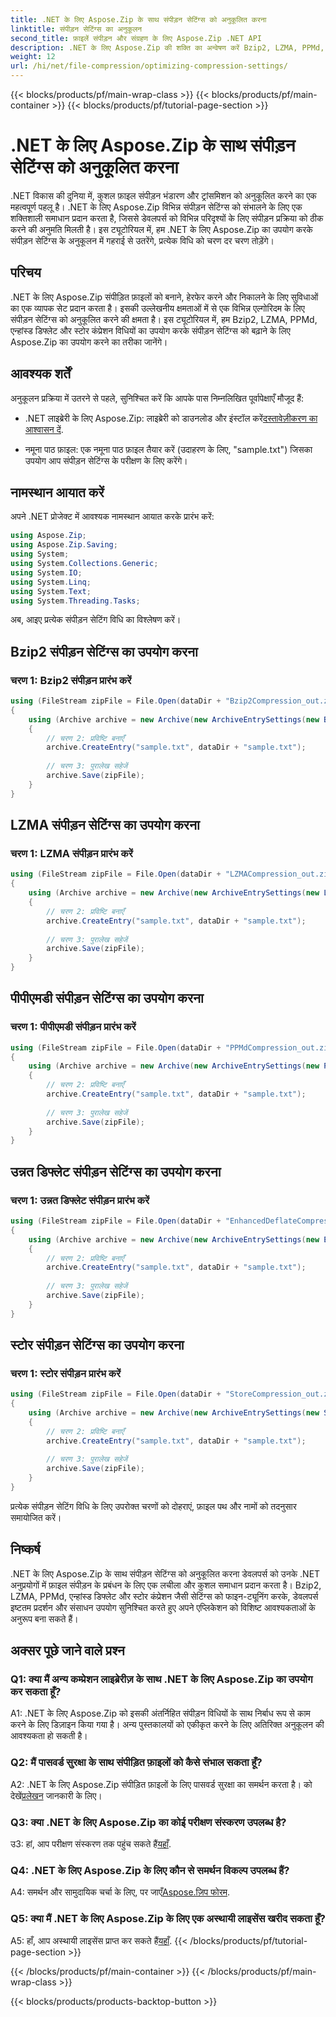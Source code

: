 ```yaml
---
title: .NET के लिए Aspose.Zip के साथ संपीड़न सेटिंग्स को अनुकूलित करना
linktitle: संपीड़न सेटिंग्स का अनुकूलन
second_title: फ़ाइलें संपीड़न और संग्रहण के लिए Aspose.Zip .NET API
description: .NET के लिए Aspose.Zip की शक्ति का अन्वेषण करें Bzip2, LZMA, PPMd, एन्हांस्ड डिफ्लेट और स्टोर विधियों का उपयोग करके चरण दर चरण संपीड़न सेटिंग्स को अनुकूलित करना सीखें। कुशल फ़ाइल संपीड़न के साथ अपने .NET अनुप्रयोगों को उन्नत करें।
weight: 12
url: /hi/net/file-compression/optimizing-compression-settings/
---
```


{{< blocks/products/pf/main-wrap-class >}}
{{< blocks/products/pf/main-container >}}
{{< blocks/products/pf/tutorial-page-section >}}

# .NET के लिए Aspose.Zip के साथ संपीड़न सेटिंग्स को अनुकूलित करना

.NET विकास की दुनिया में, कुशल फ़ाइल संपीड़न भंडारण और ट्रांसमिशन को अनुकूलित करने का एक महत्वपूर्ण पहलू है। .NET के लिए Aspose.Zip विभिन्न संपीड़न सेटिंग्स को संभालने के लिए एक शक्तिशाली समाधान प्रदान करता है, जिससे डेवलपर्स को विभिन्न परिदृश्यों के लिए संपीड़न प्रक्रिया को ठीक करने की अनुमति मिलती है। इस ट्यूटोरियल में, हम .NET के लिए Aspose.Zip का उपयोग करके संपीड़न सेटिंग्स के अनुकूलन में गहराई से उतरेंगे, प्रत्येक विधि को चरण दर चरण तोड़ेंगे।

## परिचय

.NET के लिए Aspose.Zip संपीड़ित फ़ाइलों को बनाने, हेरफेर करने और निकालने के लिए सुविधाओं का एक व्यापक सेट प्रदान करता है। इसकी उल्लेखनीय क्षमताओं में से एक विभिन्न एल्गोरिदम के लिए संपीड़न सेटिंग्स को अनुकूलित करने की क्षमता है। इस ट्यूटोरियल में, हम Bzip2, LZMA, PPMd, एन्हांस्ड डिफ्लेट और स्टोर कंप्रेशन विधियों का उपयोग करके संपीड़न सेटिंग्स को बढ़ाने के लिए Aspose.Zip का उपयोग करने का तरीका जानेंगे।

## आवश्यक शर्तें

अनुकूलन प्रक्रिया में उतरने से पहले, सुनिश्चित करें कि आपके पास निम्नलिखित पूर्वापेक्षाएँ मौजूद हैं:

-  .NET लाइब्रेरी के लिए Aspose.Zip: लाइब्रेरी को डाउनलोड और इंस्टॉल करें[दस्तावेज़ीकरण का आश्वासन दें](https://reference.aspose.com/zip/net/).

- नमूना पाठ फ़ाइल: एक नमूना पाठ फ़ाइल तैयार करें (उदाहरण के लिए, "sample.txt") जिसका उपयोग आप संपीड़न सेटिंग्स के परीक्षण के लिए करेंगे।

## नामस्थान आयात करें

अपने .NET प्रोजेक्ट में आवश्यक नामस्थान आयात करके प्रारंभ करें:

```csharp
using Aspose.Zip;
using Aspose.Zip.Saving;
using System;
using System.Collections.Generic;
using System.IO;
using System.Linq;
using System.Text;
using System.Threading.Tasks;
```

अब, आइए प्रत्येक संपीड़न सेटिंग विधि का विश्लेषण करें।

## Bzip2 संपीड़न सेटिंग्स का उपयोग करना

### चरण 1: Bzip2 संपीड़न प्रारंभ करें

```csharp
using (FileStream zipFile = File.Open(dataDir + "Bzip2Compression_out.zip", FileMode.Create))
{
    using (Archive archive = new Archive(new ArchiveEntrySettings(new Bzip2CompressionSettings())))
    {
        // चरण 2: प्रविष्टि बनाएँ
        archive.CreateEntry("sample.txt", dataDir + "sample.txt");
        
        // चरण 3: पुरालेख सहेजें
        archive.Save(zipFile);
    }
}
```

## LZMA संपीड़न सेटिंग्स का उपयोग करना

### चरण 1: LZMA संपीड़न प्रारंभ करें

```csharp
using (FileStream zipFile = File.Open(dataDir + "LZMACompression_out.zip", FileMode.Create))
{
    using (Archive archive = new Archive(new ArchiveEntrySettings(new LzmaCompressionSettings())))
    {
        // चरण 2: प्रविष्टि बनाएँ
        archive.CreateEntry("sample.txt", dataDir + "sample.txt");
        
        // चरण 3: पुरालेख सहेजें
        archive.Save(zipFile);
    }
}
```

## पीपीएमडी संपीड़न सेटिंग्स का उपयोग करना

### चरण 1: पीपीएमडी संपीड़न प्रारंभ करें

```csharp
using (FileStream zipFile = File.Open(dataDir + "PPMdCompression_out.zip", FileMode.Create))
{
    using (Archive archive = new Archive(new ArchiveEntrySettings(new PPMdCompressionSettings())))
    {
        // चरण 2: प्रविष्टि बनाएँ
        archive.CreateEntry("sample.txt", dataDir + "sample.txt");
        
        // चरण 3: पुरालेख सहेजें
        archive.Save(zipFile);
    }
}
```

## उन्नत डिफ्लेट संपीड़न सेटिंग्स का उपयोग करना

### चरण 1: उन्नत डिफ्लेट संपीड़न प्रारंभ करें

```csharp
using (FileStream zipFile = File.Open(dataDir + "EnhancedDeflateCompression_out.zip", FileMode.Create))
{
    using (Archive archive = new Archive(new ArchiveEntrySettings(new EnhancedDeflateCompressionSettings())))
    {
        // चरण 2: प्रविष्टि बनाएँ
        archive.CreateEntry("sample.txt", dataDir + "sample.txt");
        
        // चरण 3: पुरालेख सहेजें
        archive.Save(zipFile);
    }
}
```

## स्टोर संपीड़न सेटिंग्स का उपयोग करना

### चरण 1: स्टोर संपीड़न प्रारंभ करें

```csharp
using (FileStream zipFile = File.Open(dataDir + "StoreCompression_out.zip", FileMode.Create))
{
    using (Archive archive = new Archive(new ArchiveEntrySettings(new StoreCompressionSettings())))
    {
        // चरण 2: प्रविष्टि बनाएँ
        archive.CreateEntry("sample.txt", dataDir + "sample.txt");
        
        // चरण 3: पुरालेख सहेजें
        archive.Save(zipFile);
    }
}
```

प्रत्येक संपीड़न सेटिंग विधि के लिए उपरोक्त चरणों को दोहराएं, फ़ाइल पथ और नामों को तदनुसार समायोजित करें।

## निष्कर्ष

.NET के लिए Aspose.Zip के साथ संपीड़न सेटिंग्स को अनुकूलित करना डेवलपर्स को उनके .NET अनुप्रयोगों में फ़ाइल संपीड़न के प्रबंधन के लिए एक लचीला और कुशल समाधान प्रदान करता है। Bzip2, LZMA, PPMd, एन्हांस्ड डिफ्लेट और स्टोर कंप्रेशन जैसी सेटिंग्स को फाइन-ट्यूनिंग करके, डेवलपर्स इष्टतम प्रदर्शन और संसाधन उपयोग सुनिश्चित करते हुए अपने एप्लिकेशन को विशिष्ट आवश्यकताओं के अनुरूप बना सकते हैं।

## अक्सर पूछे जाने वाले प्रश्न

### Q1: क्या मैं अन्य कम्प्रेशन लाइब्रेरीज़ के साथ .NET के लिए Aspose.Zip का उपयोग कर सकता हूँ?

A1: .NET के लिए Aspose.Zip को इसकी अंतर्निहित संपीड़न विधियों के साथ निर्बाध रूप से काम करने के लिए डिज़ाइन किया गया है। अन्य पुस्तकालयों को एकीकृत करने के लिए अतिरिक्त अनुकूलन की आवश्यकता हो सकती है।

### Q2: मैं पासवर्ड सुरक्षा के साथ संपीड़ित फ़ाइलों को कैसे संभाल सकता हूँ?

 A2: .NET के लिए Aspose.Zip संपीड़ित फ़ाइलों के लिए पासवर्ड सुरक्षा का समर्थन करता है। को देखें[प्रलेखन](https://reference.aspose.com/zip/net/) जानकारी के लिए।

### Q3: क्या .NET के लिए Aspose.Zip का कोई परीक्षण संस्करण उपलब्ध है?

 उ3: हां, आप परीक्षण संस्करण तक पहुंच सकते हैं[यहाँ](https://releases.aspose.com/).

### Q4: .NET के लिए Aspose.Zip के लिए कौन से समर्थन विकल्प उपलब्ध हैं?

A4: समर्थन और सामुदायिक चर्चा के लिए, पर जाएँ[Aspose.ज़िप फोरम](https://forum.aspose.com/c/zip/37).

### Q5: क्या मैं .NET के लिए Aspose.Zip के लिए एक अस्थायी लाइसेंस खरीद सकता हूँ?

 A5: हाँ, आप अस्थायी लाइसेंस प्राप्त कर सकते हैं[यहाँ](https://purchase.aspose.com/temporary-license/).
{{< /blocks/products/pf/tutorial-page-section >}}

{{< /blocks/products/pf/main-container >}}
{{< /blocks/products/pf/main-wrap-class >}}

{{< blocks/products/products-backtop-button >}}
